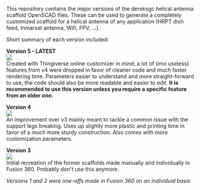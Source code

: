 This repository contains the major versions of the dereksgc helical antenna scaffold OpenSCAD files. These can be used to generate a completely customized scaffold for a helical antenna of any application (HRPT dish feed, Inmarsat antenna, Wifi, FPV, ...).

Short summary of each version included:

**Version 5 - LATEST**  
![](https://github.com/sgcderek/dsgc-helix-scaffold/blob/funny/dsgc_helix_v5.png?raw=true)  
Created with Thingiverse online customizer in mind; a lot of (imo useless) features from v4 were dropped in favor of cleaner code and much faster rendering time. Parameters easier to understand and more straight-forward to use, the code should also be more readable and easier to edit. **It is recommended to use this version unless you require a specific feature from an older one.**

**Version 4**  
![](https://github.com/sgcderek/dsgc-helix-scaffold/blob/funny/dsgc_helix_v4.png?raw=true)  
An improvement over v3 mainly meant to tackle a common issue with the support legs breaking. Uses up slightly more plastic and printing time in favor of a much more sturdy construction. Also comes with more customization parameters.

**Version 3**  
![](https://github.com/sgcderek/dsgc-helix-scaffold/blob/funny/dsgc_helix_v3.png?raw=true)  
Initial recreation of the former scaffolds made manually and individually in Fusion 360. Probably don't use this anymore.

*Versions 1 and 2 were one-offs made in Fusion 360 on an individual basis*

